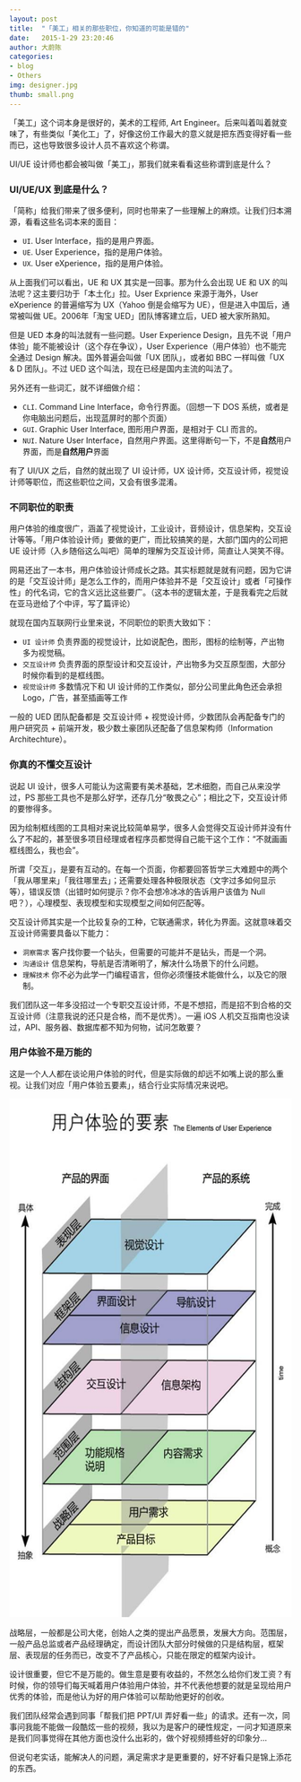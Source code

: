 ```yaml
---
layout: post
title:  "「美工」相关的那些职位，你知道的可能是错的"
date:   2015-1-29 23:20:46
author: 大蔚陈
categories: 
- blog
- Others
img: designer.jpg
thumb: small.png
---
```



「美工」这个词本身是很好的，美术的工程师, Art Engineer。后来叫着叫着就变味了，有些类似「美化工」了，好像这份工作最大的意义就是把东西变得好看一些而已，这也导致很多设计人员不喜欢这个称谓。

UI/UE 设计师也都会被叫做「美工」，那我们就来看看这些称谓到底是什么？<!--more-->

### UI/UE/UX 到底是什么？

「简称」给我们带来了很多便利，同时也带来了一些理解上的麻烦。让我们归本溯源，看看这些名词本来的面目：

- `UI`. User Interface，指的是用户界面。
- `UE`. User Experience，指的是用户体验。
- `UX`. User eXperience，指的是用户体验。

从上面我们可以看出，UE 和 UX 其实是一回事。那为什么会出现 UE 和 UX 的叫法呢？这主要归功于「本土化」拉。User Exprience 来源于海外，User eXperience 的普遍缩写为 UX（Yahoo 倒是会缩写为 UE），但是进入中国后，通常被叫做 UE。2006年「淘宝 UED」团队博客建立后，UED 被大家所熟知。

但是 UED 本身的叫法就有一些问题。User Experience Design，且先不说「用户体验」能不能被设计（这个存在争议），User Experience（用户体验）也不能完全通过 Design 解决。国外普遍会叫做「UX 团队」，或者如 BBC 一样叫做「UX & D 团队」。不过 UED 这个叫法，现在已经是国内主流的叫法了。

另外还有一些词汇，就不详细做介绍：

- `CLI`. Command Line Interface，命令行界面。（回想一下 DOS 系统，或者是你电脑出问题后，出现蓝屏时的那个页面）
- `GUI`. Graphic User Interface, 图形用户界面，是相对于 CLI 而言的。
- `NUI`. Nature User Interface，自然用户界面。这里得断句一下，不是**自然**用户界面，而是**自然用户**界面

有了 UI/UX 之后，自然的就出现了 UI 设计师，UX 设计师，交互设计师，视觉设计师等职位，而这些职位之间，又会有很多混淆。

### 不同职位的职责

用户体验的维度很广，涵盖了视觉设计，工业设计，音频设计，信息架构，交互设计等等。「用户体验设计师」要做的更广，而比较搞笑的是，大部门国内的公司把 UE 设计师（入乡随俗这么叫吧）简单的理解为交互设计师，简直让人哭笑不得。

网易还出了一本书，用户体验设计师成长之路。其实标题就是就有问题，因为它讲的是「交互设计师」是怎么工作的，而用户体验并不是「交互设计」或者「可操作性」的代名词，它的含义远比这些要广。（这本书的逻辑太差，于是我看完之后就在亚马逊给了个中评，写了篇评论）

就现在国内互联网行业里来说，不同职位的职责大致如下：

- `UI 设计师` 负责界面的视觉设计，比如说配色，图形，图标的绘制等，产出物多为视觉稿。
- `交互设计师` 负责界面的原型设计和交互设计，产出物多为交互原型图，大部分时候你看到的是框线图。
- `视觉设计师` 多数情况下和 UI 设计师的工作类似，部分公司里此角色还会承担 Logo，广告，甚至插画等工作

一般的 UED 团队配备都是 交互设计师 + 视觉设计师，少数团队会再配备专门的用户研究员 + 前端开发，极少数土豪团队还配备了信息架构师（Information Architechture）。

### 你真的不懂交互设计

说起 UI 设计，很多人可能认为这需要有美术基础，艺术细胞，而自己从来没学过，PS 那些工具也不是那么好学，还存几分“敬畏之心”；相比之下，交互设计师的要惨得多。

因为绘制框线图的工具相对来说比较简单易学，很多人会觉得交互设计师并没有什么了不起的，甚至很多项目经理或者程序员都觉得自己能干这个工作：“不就画画框线图么，我也会”。

所谓「交互」，是要有互动的。在每一个页面，你都要回答哲学三大难题中的两个「我从哪里来」「我往哪里去」；还需要处理各种极限状态（文字过多如何显示等），错误反馈（出错时如何提示？你不会想冷冰冰的告诉用户该值为 Null 吧？），心理模型、表现模型和实现模型之间如何匹配等。

交互设计师其实是一个比较复杂的工种，它联通需求，转化为界面。这就意味着交互设计师需要具备以下能力：

- `洞察需求` 客户找你要一个钻头，但需要的可能并不是钻头，而是一个洞。
- `沟通设计` 信息架构，导航是否清晰明了，解决什么场景下的什么问题。
- `理解技术` 你不必为此学一门编程语言，但你必须懂技术能做什么，以及它的限制。

我们团队这一年多没招过一个专职交互设计师，不是不想招，而是招不到合格的交互设计师（注意我说的还只是合格，而不是优秀）。一遍 iOS 人机交互指南也没读过，API、服务器、数据库都不知为何物，试问怎敢要？


### 用户体验不是万能的

这是一个人人都在谈论用户体验的时代，但是实际做的却远不如嘴上说的那么重视。让我们对应「用户体验五要素」，结合行业实际情况来说吧。

![image](/assets/img/blog/ux.jpg)

战略层，一般都是公司大佬，创始人之类的提出产品愿景，发展大方向。范围层，一般产品总监或者产品经理确定，而设计团队大部分时候做的只是结构层，框架层、表现层的任务而已，改变不了产品核心，只能在限定的框架内设计。

设计很重要，但它不是万能的。做生意是要有收益的，不然怎么给你们发工资？有时候，你的领导们每天喊着用户体验用户体验，并不代表他想要的就是呈现给用户优秀的体验，而是他认为好的用户体验可以帮助他更好的创收。

我们团队经常会遇到同事「帮我们把 PPT/UI 弄好看一些」的请求。还有一次，同事问我能不能做一段酷炫一些的视频，我以为是客户的硬性规定，一问才知道原来是我们同事觉得在其他方面也没什么出彩的，做个好视频搏些好的印象分...

但说句老实话，能解决人的问题，满足需求才是更重要的，好不好看只是锦上添花的东西。









